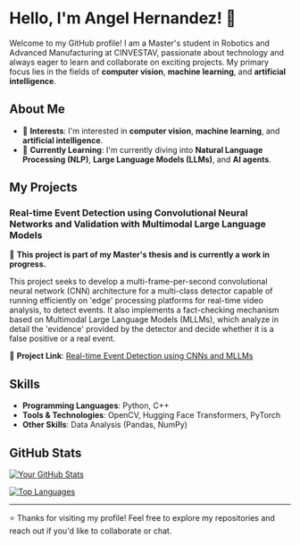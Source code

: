 # Hello, I'm Angel Hernandez! 👋

Welcome to my GitHub profile! I am a Master's student in Robotics and Advanced Manufacturing at CINVESTAV, passionate about technology and always eager to learn and collaborate on exciting projects. My primary focus lies in the fields of **computer vision**, **machine learning**, and **artificial intelligence**.

## About Me

- 👀 **Interests**: I'm interested in **computer vision**, **machine learning**, and **artificial intelligence**.
- 🌱 **Currently Learning**: I'm currently diving into **Natural Language Processing (NLP)**, **Large Language Models (LLMs)**, and **AI agents**.

## My Projects

### Real-time Event Detection using Convolutional Neural Networks and Validation with Multimodal Large Language Models

📌 **This project is part of my Master's thesis and is currently a work in progress.**

This project seeks to develop a multi-frame-per-second convolutional neural network (CNN) architecture for a multi-class detector capable of running efficiently on 'edge' processing platforms for real-time video analysis, to detect events. It also implements a fact-checking mechanism based on Multimodal Large Language Models (MLLMs), which analyze in detail the 'evidence' provided by the detector and decide whether it is a false positive or a real event.

🔗 **Project Link**: [Real-time Event Detection using CNNs and MLLMs](https://github.com/AngelHernandez333/Real-time-event-detection-using-CNNs-and-MLLMs)

## Skills

- **Programming Languages**: Python, C++
- **Tools & Technologies**: OpenCV, Hugging Face Transformers, PyTorch
- **Other Skills**: Data Analysis (Pandas, NumPy)

## GitHub Stats

[![Your GitHub Stats](https://github-readme-stats.vercel.app/api?username=AngelHernandez333&show_icons=true&theme=radical)](https://github.com/AngelHernandez333)

[![Top Languages](https://github-readme-stats.vercel.app/api/top-langs/?username=AngelHernandez333&layout=compact&theme=radical)](https://github.com/AngelHernandez333)

---

⭐️ Thanks for visiting my profile! Feel free to explore my repositories and reach out if you'd like to collaborate or chat.

<!---
AngelHernandez333/AngelHernandez333 is a ✨ special ✨ repository because its `README.md` (this file) appears on your GitHub profile.
You can click the Preview link to take a look at your changes.
--->
